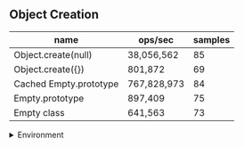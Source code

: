 ## Object Creation

|name|ops/sec|samples|
|-|-|-|
|Object.create(null)|38,056,562|85|
|Object.create({})|801,872|69|
|Cached Empty.prototype|767,828,973|84|
|Empty.prototype|897,409|75|
|Empty class|641,563|73|


<details>
<summary>Environment</summary>

* __Machine:__ linux x64 | 2 vCPUs | 6.8GB Mem
* __Run:__ Tue Oct 24 2023 16:37:28 GMT+0000 (Coordinated Universal Time)
</details>

<!--
{"environment":{"platform":"linux","arch":"x64","cpus":2,"totalMemory":6.7597503662109375},"benchmarks":[{"name":"Object.create(null)","opsSec":38056562.1839283,"samples":6},{"name":"Object.create({})","opsSec":801872.4202583049,"samples":4},{"name":"Cached Empty.prototype","opsSec":767828972.6726581,"samples":6},{"name":"Empty.prototype","opsSec":897408.9312529226,"samples":3},{"name":"Empty class","opsSec":641563.3157596869,"samples":3}]}-->
